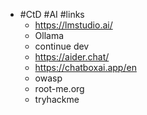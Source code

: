 - #CtD #AI #links
	- https://lmstudio.ai/
	- Ollama
	- continue dev
	- https://aider.chat/
	- https://chatboxai.app/en
	- owasp
	- root-me.org
	- tryhackme